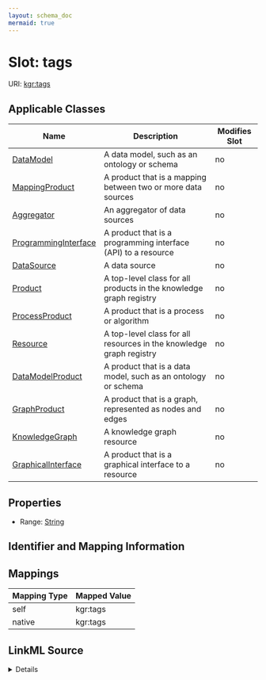 ```yaml
---
layout: schema_doc
mermaid: true
---
```




# Slot: tags



URI: [kgr:tags](https://w3id.org/bridge2ai/data-sheets-schema/tags)



<!-- no inheritance hierarchy -->





## Applicable Classes

| Name | Description | Modifies Slot |
| --- | --- | --- |
| [DataModel](DataModel.html) | A data model, such as an ontology or schema |  no  |
| [MappingProduct](MappingProduct.html) | A product that is a mapping between two or more data sources |  no  |
| [Aggregator](Aggregator.html) | An aggregator of data sources |  no  |
| [ProgrammingInterface](ProgrammingInterface.html) | A product that is a programming interface (API) to a resource |  no  |
| [DataSource](DataSource.html) | A data source |  no  |
| [Product](Product.html) | A top-level class for all products in the knowledge graph registry |  no  |
| [ProcessProduct](ProcessProduct.html) | A product that is a process or algorithm |  no  |
| [Resource](Resource.html) | A top-level class for all resources in the knowledge graph registry |  no  |
| [DataModelProduct](DataModelProduct.html) | A product that is a data model, such as an ontology or schema |  no  |
| [GraphProduct](GraphProduct.html) | A product that is a graph, represented as nodes and edges |  no  |
| [KnowledgeGraph](KnowledgeGraph.html) | A knowledge graph resource |  no  |
| [GraphicalInterface](GraphicalInterface.html) | A product that is a graphical interface to a resource |  no  |







## Properties

* Range: [String](String.html)





## Identifier and Mapping Information








## Mappings

| Mapping Type | Mapped Value |
| ---  | ---  |
| self | kgr:tags |
| native | kgr:tags |




## LinkML Source

<details>
```yaml
name: tags
alias: tags
domain_of:
- Resource
- Product
range: string

```
</details>
